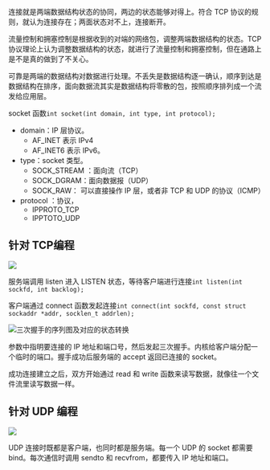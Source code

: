 连接就是两端数据结构状态的协同，两边的状态能够对得上。符合 TCP 协议的规则，就认为连接存在；两面状态对不上，连接断开。



流量控制和拥塞控制是根据收到的对端的网络包，调整两端数据结构的状态。TCP 协议理论上认为调整数据结构的状态，就进行了流量控制和拥塞控制，但在通路上是不是真的做到了不关心。



可靠是两端的数据结构对数据进行处理。不丢失是数据结构逐一确认，顺序到达是数据结构在排序，面向数据流其实是数据结构将零散的包，按照顺序排列成一个流发给应用层。



socket 函数`int socket(int domain, int type, int protocol);`

+ domain：IP 层协议。
    - AF_INET 表示 IPv4
    - AF_INET6 表示 IPv6。
+ type：socket 类型。
    - SOCK_STREAM ：面向流（TCP）
    - SOCK_DGRAM：面向数据报（UDP）
    - SOCK_RAW： 可以直接操作 IP 层，或者非 TCP 和 UDP 的协议（ICMP）
+ protocol ：协议，
    - IPPROTO_TCP
    - IPPTOTO_UDP

## 针对 TCP编程
![](/images/1649769010420-36233c35-b952-46b2-8c6c-ac2a699c2312.png)

服务端调用 listen 进入 LISTEN 状态，等待客户端进行连接`int listen(int sockfd, int backlog);`



客户端通过 connect 函数发起连接`int connect(int sockfd, const struct sockaddr *addr, socklen_t addrlen);`

![三次握手的序列图及对应的状态转换](/images/1649769205824-584cd00c-80bd-4062-9738-44f1e0810420.png)

参数中指明要连接的 IP 地址和端口号，然后发起三次握手。内核给客户端分配一个临时的端口。握手成功后服务端的 accept 返回已连接的 socket。



成功连接建立之后，双方开始通过 read 和 write 函数来读写数据，就像往一个文件流里读写数据一样。

## 针对 UDP 编程
![](/images/1649769993918-fe9fd1f6-e310-4271-8094-025d5d2ec47b.png)

UDP 连接时既都是客户端，也同时都是服务端。每一个 UDP 的 socket 都需要 bind。每次通信时调用 sendto 和 recvfrom，都要传入 IP 地址和端口。

